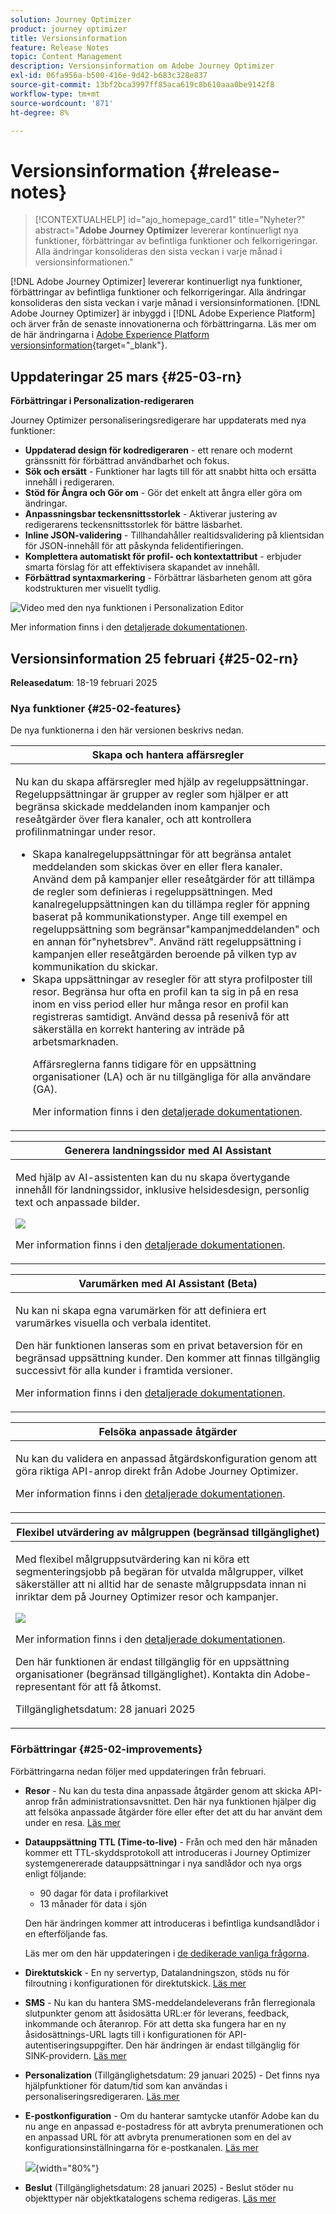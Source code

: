 ```yaml
---
solution: Journey Optimizer
product: journey optimizer
title: Versionsinformation
feature: Release Notes
topic: Content Management
description: Versionsinformation om Adobe Journey Optimizer
exl-id: 06fa956a-b500-416e-9d42-b683c328e837
source-git-commit: 13bf2bca3997ff85aca619c8b610aaa0be9142f8
workflow-type: tm+mt
source-wordcount: '871'
ht-degree: 8%

---
```


# Versionsinformation {#release-notes}

>[!CONTEXTUALHELP]
>id="ajo_homepage_card1"
>title="Nyheter?"
>abstract="**Adobe Journey Optimizer** levererar kontinuerligt nya funktioner, förbättringar av befintliga funktioner och felkorrigeringar. Alla ändringar konsolideras den sista veckan i varje månad i versionsinformationen."

[!DNL Adobe Journey Optimizer] levererar kontinuerligt nya funktioner, förbättringar av befintliga funktioner och felkorrigeringar. Alla ändringar konsolideras den sista veckan i varje månad i versionsinformationen. [!DNL Adobe Journey Optimizer] är inbyggd i [!DNL Adobe Experience Platform] och ärver från de senaste innovationerna och förbättringarna. Läs mer om de här ändringarna i [Adobe Experience Platform versionsinformation](https://experienceleague.adobe.com/docs/experience-platform/release-notes/latest.html){target="_blank"}.

## Uppdateringar 25 mars {#25-03-rn}

**Förbättringar i Personalization-redigeraren**

Journey Optimizer personaliseringsredigerare har uppdaterats med nya funktioner:
* **Uppdaterad design för kodredigeraren** - ett renare och modernt gränssnitt för förbättrad användbarhet och fokus.
* **Sök och ersätt** - Funktioner har lagts till för att snabbt hitta och ersätta innehåll i redigeraren.
* **Stöd för Ångra och Gör om** - Gör det enkelt att ångra eller göra om ändringar.
* **Anpassningsbar teckensnittsstorlek** - Aktiverar justering av redigerarens teckensnittsstorlek för bättre läsbarhet.
* **Inline JSON-validering** - Tillhandahåller realtidsvalidering på klientsidan för JSON-innehåll för att påskynda felidentifieringen.
* **Komplettera automatiskt för profil- och kontextattribut** - erbjuder smarta förslag för att effektivisera skapandet av innehåll.
* **Förbättrad syntaxmarkering** - Förbättrar läsbarheten genom att göra kodstrukturen mer visuellt tydlig.

![Video med den nya funktionen i Personalization Editor](assets/do-not-localize/personalization-editor.gif)

Mer information finns i den [detaljerade dokumentationen](../personalization/personalization-build-expressions.md).

## Versionsinformation 25 februari {#25-02-rn}

<!--
**Early release notes below are subject to change without prior notice until the release availability date**. Links, screens and updated documentation are published at the release date.-->

**Releasedatum**: 18-19 februari 2025


### Nya funktioner {#25-02-features}

De nya funktionerna i den här versionen beskrivs nedan.

<table>
<thead>
<tr>
<th><strong>Skapa och hantera affärsregler</strong><br/></th>
</tr>
</thead>
<tbody>
<tr>
<td>
<p>Nu kan du skapa affärsregler med hjälp av regeluppsättningar. Regeluppsättningar är grupper av regler som hjälper er att begränsa skickade meddelanden inom kampanjer och reseåtgärder över flera kanaler, och att kontrollera profilinmatningar under resor.<p>
<p><ul><li>Skapa kanalregeluppsättningar för att begränsa antalet meddelanden som skickas över en eller flera kanaler. Använd dem på kampanjer eller reseåtgärder för att tillämpa de regler som definieras i regeluppsättningen. Med kanalregeluppsättningen kan du tillämpa regler för appning baserat på kommunikationstyper. Ange till exempel en regeluppsättning som begränsar"kampanjmeddelanden" och en annan för"nyhetsbrev". Använd rätt regeluppsättning i kampanjen eller reseåtgärden beroende på vilken typ av kommunikation du skickar.</li>
<li> Skapa uppsättningar av resegler för att styra profilposter till resor. Begränsa hur ofta en profil kan ta sig in på en resa inom en viss period eller hur många resor en profil kan registreras samtidigt. Använd dessa på resenivå för att säkerställa en korrekt hantering av inträde på arbetsmarknaden.</li></p>
<p>Affärsreglerna fanns tidigare för en uppsättning organisationer (LA) och är nu tillgängliga för alla användare (GA).</p>
<p>Mer information finns i den <a href="../configuration/rule-sets.md">detaljerade dokumentationen</a>.</p>
</td>
</tr>
</tbody>
</table>

<table>
<thead>
<tr>
<th><strong>Generera landningssidor med AI Assistant</strong><br/></th>
</tr>
</thead>
<tbody>
<tr>
<td>
<p>Med hjälp av AI-assistenten kan du nu skapa övertygande innehåll för landningssidor, inklusive helsidesdesign, personlig text och anpassade bilder.</p>
<img src="assets/do-not-localize/ai-lp.gif">
<p>Mer information finns i den <a href="../content-management/generative-lp.md">detaljerade dokumentationen</a>.</p>
</td>
</tr>
</tbody>
</table>


<table>
<thead>
<tr>
<th><strong>Varumärken med AI Assistant (Beta)</strong><br/></th>
</tr>
</thead>
<tbody>
<tr>
<td>
<p>Nu kan ni skapa egna varumärken för att definiera ert varumärkes visuella och verbala identitet. </p>
<p>Den här funktionen lanseras som en privat betaversion för en begränsad uppsättning kunder. Den kommer att finnas tillgänglig successivt för alla kunder i framtida versioner.</p>
<p>Mer information finns i den <a href="../content-management/brands.md">detaljerade dokumentationen</a>.</p>
</td>
</tr>
</tbody>
</table>

<table>
<thead>
<tr>
<th><strong>Felsöka anpassade åtgärder</strong><br/></th>
</tr>
</thead>
<tbody>
<tr>
<td>
<p>Nu kan du validera en anpassad åtgärdskonfiguration genom att göra riktiga API-anrop direkt från Adobe Journey Optimizer. </p>
<p>Mer information finns i den <a href="../action/troubleshoot-custom-action.md">detaljerade dokumentationen</a>.</p>
<!--p> This capability is only available for a set of organizations (Limited Availability). To gain access, contact your Adobe representative.</p-->
</td>
</tr>
</tbody>
</table>

<table>
<thead>
<tr>
<th><strong>Flexibel utvärdering av målgruppen (begränsad tillgänglighet)</strong><br/></th>
</tr>
</thead>
<tbody>
<tr>
<td>
<p>Med flexibel målgruppsutvärdering kan ni köra ett segmenteringsjobb på begäran för utvalda målgrupper, vilket säkerställer att ni alltid har de senaste målgruppsdata innan ni inriktar dem på Journey Optimizer resor och kampanjer.</p>
<img src="assets/do-not-localize/flexible-audience.gif">
<p>Mer information finns i den <a href="../audience/creating-a-segment-definition.md#flexible">detaljerade dokumentationen</a>.</p>
<p>Den här funktionen är endast tillgänglig för en uppsättning organisationer (begränsad tillgänglighet). Kontakta din Adobe-representant för att få åtkomst.</p>
<p>Tillgänglighetsdatum: 28 januari 2025</p>
</tr>
</tbody>
</table>
</table>


### Förbättringar {#25-02-improvements}

Förbättringarna nedan följer med uppdateringen från februari.

* **Resor** - Nu kan du testa dina anpassade åtgärder genom att skicka API-anrop från administrationsavsnittet. Den här nya funktionen hjälper dig att felsöka anpassade åtgärder före eller efter det att du har använt dem under en resa. [Läs mer](../action/troubleshoot-custom-action.md)

* **Datauppsättning TTL (Time-to-live)** - Från och med den här månaden kommer ett TTL-skyddsprotokoll att introduceras i Journey Optimizer systemgenererade datauppsättningar i nya sandlådor och nya orgs enligt följande:

   * 90 dagar för data i profilarkivet
   * 13 månader för data i sjön

  Den här ändringen kommer att introduceras i befintliga kundsandlådor i en efterföljande fas.

  Läs mer om den här uppdateringen i [de dedikerade vanliga frågorna](../data/datasets-ttl.md#frequently-asked-questions).

<!--* **Playbooks** - You can now create and publish your own Use Case Playbooks in Journey Optimizer.-->

* **Direktutskick** - En ny servertyp, Datalandningszon, stöds nu för filroutning i konfigurationen för direktutskick. [Läs mer](../direct-mail/direct-mail-configuration.md#file-routing-configuration)

* **SMS** - Nu kan du hantera SMS-meddelandeleverans från flerregionala slutpunkter genom att åsidosätta URL:er för leverans, feedback, inkommande och återanrop. För att detta ska fungera har en ny åsidosättnings-URL lagts till i konfigurationen för API-autentiseringsuppgifter. Den här ändringen är endast tillgänglig för SINK-providern. [Läs mer](../sms/sms-configuration-sinch.md)

* **Personalization** (Tillgänglighetsdatum: 29 januari 2025) - Det finns nya hjälpfunktioner för datum/tid som kan användas i personaliseringsredigeraren. [Läs mer](../personalization/functions/dates.md)


<!--
* The personalization editor has been enhanced with new capabilities such as Auto-complete, Search, and filtering options. You can also show or hide deprecated attributes.-->


* **E-postkonfiguration** - Om du hanterar samtycke utanför Adobe kan du nu ange en anpassad e-postadress för att avbryta prenumerationen och en anpassad URL för att avbryta prenumerationen som en del av konfigurationsinställningarna för e-postkanalen. [Läs mer](../email/list-unsubscribe.md#custom-managed)

  ![](../email/assets/surface-list-unsubscribe-custom.png){width="80%"}

* **Beslut** (Tillgänglighetsdatum: 28 januari 2025) - Beslut stöder nu objekttyper när objektkatalogens schema redigeras. [Läs mer](../experience-decisioning/catalogs.md)

